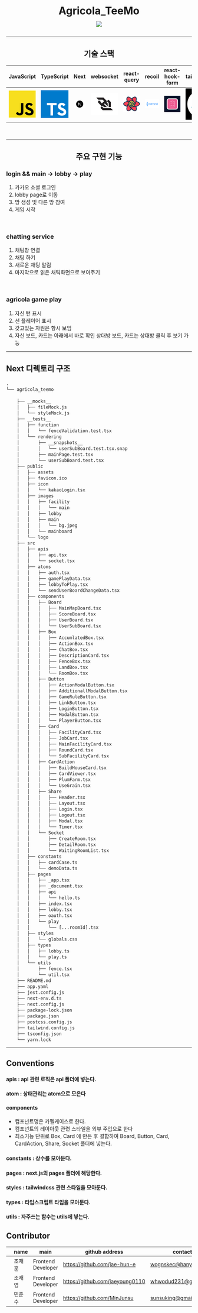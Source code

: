 <h1 align="center">
    Agricola_TeeMo
  <br>
  <img src="./public/images/main/bg2.png">
  <br>
</h1>

<hr>


<h2 align="center"> 기술 스택 </h2>

| JavaScript | TypeScript |  Next   |  websocket  | react-query  |  recoil | react-hook-form  | tailWindCSS   |  Jest   |
| :--------: | :--------: |:-------:| :---------: | :---------:  | :-----: | :-------------:  |   :------:    | :-----: |
|   ![js]    |   ![ts]    | ![next] |![websocket] |![react_query]|![recoil]|![react_hook_form]|![tailwindcss] | ![jest] |

<br>

<hr>

<h2 align="center"> 주요 구현 기능 </h2>

[//]: # (todo : 각 기능에 대한 영상 첨부 &#40;https://doing7.tistory.com/38&#41;)

<div>
    <h3> login && main -> lobby -> play </h3>
    <ol>
      <li>카카오 소셜 로그인</li>
      <li>lobby page로 이동</li>
      <li>방 생성 및 다른 방 참여</li>
      <li>게임 시작</li>
    </ol>
    <br>
    <h3> chatting service </h3>
    <ol>
      <li>채팅창 연결</li>
      <li>채팅 하기</li>
      <li>새로운 채팅 알림</li>
      <li>마지막으로 읽은 채틱화면으로 보여주기</li>
    </ol>
    <br>
    <h3> agricola game play </h3>
    <ol>
      <li>자신 턴 표시</li>
      <li>선 플레이어 표시</li>
      <li>갖고있는 자원은 항시 보임</li>
      <li>자신 보드, 카드는 아래에서 바로 확인 상대방 보드, 카드는 상대방 클릭 후 보기 가능</li>
    </ol>
</div>

<hr>

<h2> Next 디렉토리 구조 </h2>

```
.
└── agricola_teemo

    ├── __mocks__
    │   ├── fileMock.js
    │   └── styleMock.js
    ├── __tests__
    │   ├── function
    │   │   └── fenceValidation.test.tsx
    │   └── rendering
    │       ├── __snapshots__
    │       │   └── userSubBoard.test.tsx.snap
    │       ├── mainPage.test.tsx
    │       └── userSubBoard.test.tsx
    ├── public
    │   ├── assets
    │   ├── favicon.ico
    │   ├── icon
    │   │   └── kakaoLogin.tsx
    │   ├── images
    │   │   ├── facility
    │   │   │   └── main
    │   │   ├── lobby
    │   │   ├── main
    │   │   │   └── bg.jpeg
    │   │   └── mainboard
    │   └── logo
    ├── src
    │   ├── apis
    │   │   ├── api.tsx
    │   │   └── socket.tsx
    │   ├── atoms
    │   │   ├── auth.tsx
    │   │   ├── gamePlayData.tsx
    │   │   ├── lobbyToPlay.tsx
    │   │   └── sendUserBoardChangeData.tsx
    │   ├── components
    │   │   ├── Board
    │   │   │   ├── MainMapBoard.tsx
    │   │   │   ├── ScoreBoard.tsx
    │   │   │   ├── UserBoard.tsx
    │   │   │   └── UserSubBoard.tsx
    │   │   ├── Box
    │   │   │   ├── AccumlatedBox.tsx
    │   │   │   ├── ActionBox.tsx
    │   │   │   ├── ChatBox.tsx
    │   │   │   ├── DescriptionCard.tsx
    │   │   │   ├── FenceBox.tsx
    │   │   │   ├── LandBox.tsx
    │   │   │   └── RoomBox.tsx
    │   │   ├── Button
    │   │   │   ├── ActionModalButton.tsx
    │   │   │   ├── AdditionallModalButton.tsx
    │   │   │   ├── GameRuleButton.tsx
    │   │   │   ├── LinkButton.tsx
    │   │   │   ├── LoginButton.tsx
    │   │   │   ├── ModalButton.tsx
    │   │   │   └── PlayerButton.tsx
    │   │   ├── Card
    │   │   │   ├── FacilityCard.tsx
    │   │   │   ├── JobCard.tsx
    │   │   │   ├── MainFacilityCard.tsx
    │   │   │   ├── RoundCard.tsx
    │   │   │   └── SubFacilityCard.tsx
    │   │   ├── CardAction
    │   │   │   ├── BuildHouseCard.tsx
    │   │   │   ├── CardViewer.tsx
    │   │   │   ├── PlumFarm.tsx
    │   │   │   └── UseGrain.tsx
    │   │   ├── Share
    │   │   │   ├── Header.tsx
    │   │   │   ├── Layout.tsx
    │   │   │   ├── Login.tsx
    │   │   │   ├── Logout.tsx
    │   │   │   ├── Modal.tsx
    │   │   │   └── Timer.tsx
    │   │   └── Socket
    │   │       ├── CreateRoom.tsx
    │   │       ├── DetailRoom.tsx
    │   │       └── WaitingRoomList.tsx
    │   ├── constants
    │   │   ├── cardCase.ts
    │   │   └── demoData.ts
    │   ├── pages
    │   │   ├── _app.tsx
    │   │   ├── _document.tsx
    │   │   ├── api
    │   │   │   └── hello.ts
    │   │   ├── index.tsx
    │   │   ├── lobby.tsx
    │   │   ├── oauth.tsx
    │   │   └── play
    │   │       └── [...roomId].tsx
    │   ├── styles
    │   │   └── globals.css
    │   ├── types
    │   │   ├── lobby.ts
    │   │   └── play.ts
    │   └── utils
    │       ├── fence.tsx
    │       └── util.tsx
    ├── README.md
    ├── app.yaml
    ├── jest.config.js
    ├── next-env.d.ts
    ├── next.config.js
    ├── package-lock.json
    ├── package.json
    ├── postcss.config.js
    ├── tailwind.config.js
    ├── tsconfig.json
    └── yarn.lock

```
<hr>

## Conventions
#### apis : api 관련 로직은 api 폴더에 넣는다. 
#### atom : 상태관리는 atom으로 모은다
#### components
- 컴포넌트명은 카멜케이스로 한다.
- 컴포넌트의 레이아웃 관련 스타일을 외부 주입으로 한다
- 최소기능 단위로 Box, Card 에 만든 후 결합하여 Board, Button, Card, CardAction, Share, Socket 폴더에 넣는다.
#### constants : 상수를 모아둔다.
#### pages : next.js의 pages 폴더에 해당한다.
#### styles : tailwindcss 관련 스타일을 모아둔다.
#### types : 타입스크립트 타입을 모아둔다.
#### utils : 자주쓰는 함수는 utils에 넣는다.


## Contributor
|     | name | main               | github address                        | contact                 |
| --- |------| ------------------ | ------------------------------------- |-------------------------|
|     | 조재훈  | Frontend Developer| https://github.com/jae-hun-e  | wognskec@hanyang.ac.kr  |
|     | 조재영  | Frontend Developer | https://github.com/jaeyoung0110     | whwodud231@gmail.com   |
|     | 민준수  | Frontend Developer | https://github.com/MinJunsu       | sunsuking@gmail.com |



[js]: ./public/logo/js.png
[ts]: ./public/logo/ts.png
[next]: ./public/logo/next.png
[recoil]: ./public/logo/recoil.png
[websocket]: ./public/logo/websocket.png
[react_query]: ./public/logo/react_query.png
[react_hook_form]: ./public/logo/react_hook_form.png
[tailwindcss]: ./public/logo/tailwindcss.png
[jest]: ./public/logo/jest.png